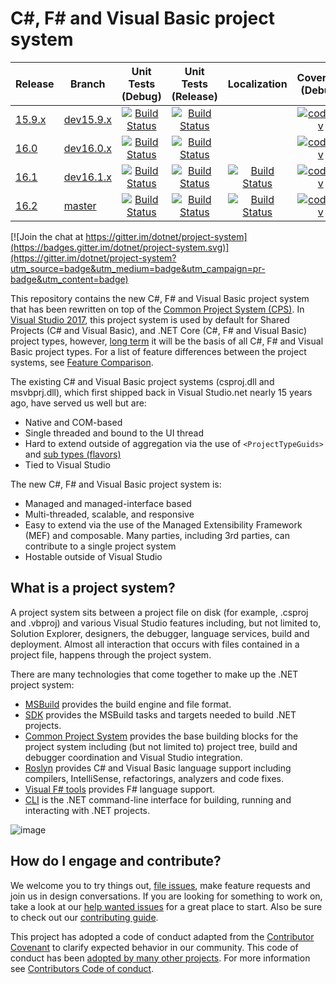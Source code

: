 # C#, F# and Visual Basic project system

|Release|Branch|Unit Tests (Debug)|Unit Tests (Release)| Localization | Coverage (Debug)
|---|---|:--:|:--:|:--:|:--:|
|[15.9.x](docs/repo/roadmap.md)|[dev15.9.x](https://github.com/dotnet/project-system/tree/dev15.9.x)|[![Build Status](https://dev.azure.com/dnceng/public/_apis/build/status/dotnet/project-system/unit-tests.debug.batched?branchName=dev15.9.x&label=build)](https://dev.azure.com/dnceng/public/_build/latest?definitionId=152&branchName=dev15.9.x)|[![Build Status](https://dev.azure.com/dnceng/public/_apis/build/status/dotnet/project-system/unit-tests.release.batched?branchName=dev15.9.x&label=build)](https://dev.azure.com/dnceng/public/_build/latest?definitionId=153&branchName=dev15.9.x)||[![codecov](https://codecov.io/gh/dotnet/project-system/branch/dev15.9.x/graph/badge.svg)](https://codecov.io/gh/dotnet/project-system/branch/dev15.9.x)
|[16.0](docs/repo/roadmap.md)|[dev16.0.x](https://github.com/dotnet/project-system/tree/dev16.0.x)|[![Build Status](https://dev.azure.com/dnceng/public/_apis/build/status/dotnet/project-system/unit-tests.debug.batched?branchName=dev16.0.x&label=build)](https://dev.azure.com/dnceng/public/_build/latest?definitionId=152&branchName=dev16.0.x) |[![Build Status](https://dev.azure.com/dnceng/public/_apis/build/status/dotnet/project-system/unit-tests.release.batched?branchName=dev16.0.x&label=build)](https://dev.azure.com/dnceng/public/_build/latest?definitionId=153&branchName=dev16.0.x)| |[![codecov](https://codecov.io/gh/dotnet/project-system/branch/dev16.0.x/graph/badge.svg)](https://codecov.io/gh/dotnet/project-system)
|[16.1](docs/repo/roadmap.md)|[dev16.1.x](https://github.com/dotnet/project-system/tree/dev16.1.x)|[![Build Status](https://dev.azure.com/dnceng/public/_apis/build/status/dotnet/project-system/unit-tests?branchName=dev16.1.x&label=build)](https://dev.azure.com/dnceng/public/_build/latest?definitionId=406&branchName=dev16.1.x&view=logs)|[![Build Status](https://dev.azure.com/dnceng/public/_apis/build/status/dotnet/project-system/unit-tests?branchName=dev16.1.x&label=build)](https://dev.azure.com/dnceng/public/_build/latest?definitionId=406&branchName=dev16.1.x&view=logs)|[![Build Status](https://dev.azure.com/dnceng/public/_apis/build/status/dotnet/project-system/unit-tests?branchName=dev16.1.x&jobname=Spanish&label=build)](https://dev.azure.com/dnceng/public/_build/latest?definitionId=406&branchName=dev16.1.x&view=logs)|[![codecov](https://codecov.io/gh/dotnet/project-system/branch/dev16.1.x/graph/badge.svg)](https://codecov.io/gh/dotnet/project-system)
|[16.2](docs/repo/roadmap.md)|[master](https://github.com/dotnet/project-system/tree/master)|[![Build Status](https://dev.azure.com/dnceng/public/_apis/build/status/dotnet/project-system/unit-tests?branchName=master&label=build)](https://dev.azure.com/dnceng/public/_build/latest?definitionId=406&branchName=master&view=logs)|[![Build Status](https://dev.azure.com/dnceng/public/_apis/build/status/dotnet/project-system/unit-tests?branchName=master&label=build)](https://dev.azure.com/dnceng/public/_build/latest?definitionId=406&branchName=master&view=logs)|[![Build Status](https://dev.azure.com/dnceng/public/_apis/build/status/dotnet/project-system/unit-tests?branchName=master&jobname=Spanish&label=build)](https://dev.azure.com/dnceng/public/_build/latest?definitionId=406&branchName=master&view=logs)|[![codecov](https://codecov.io/gh/dotnet/project-system/branch/master/graph/badge.svg)](https://codecov.io/gh/dotnet/project-system)

[![Join the chat at https://gitter.im/dotnet/project-system](https://badges.gitter.im/dotnet/project-system.svg)](https://gitter.im/dotnet/project-system?utm_source=badge&utm_medium=badge&utm_campaign=pr-badge&utm_content=badge)

This repository contains the new C#, F# and Visual Basic project system that has been rewritten on top of the [Common Project System (CPS)](https://github.com/microsoft/vsprojectsystem). In [Visual Studio 2017](https://www.visualstudio.com/vs/), this project system is used by default for Shared Projects (C# and Visual Basic), and .NET Core (C#, F# and Visual Basic) project types, however, [long term](docs/repo/roadmap.md) it will be the basis of all C#, F# and Visual Basic project types. For a list of feature differences between the project systems, see [Feature Comparison](https://github.com/dotnet/project-system/blob/master/docs/feature-comparison.md).

The existing C# and Visual Basic project systems (csproj.dll and msvbprj.dll), which first shipped back in Visual Studio.net nearly 15 years ago, have served us well but are:

- Native and COM-based
- Single threaded and bound to the UI thread
- Hard to extend outside of aggregation via the use of `<ProjectTypeGuids>` and [sub types (flavors)](https://docs.microsoft.com/en-us/visualstudio/extensibility/internals/project-types)
- Tied to Visual Studio

The new C#, F# and Visual Basic project system is:

- Managed and managed-interface based
- Multi-threaded, scalable, and responsive
- Easy to extend via the use of the  Managed Extensibility Framework (MEF) and composable. Many parties, including 3rd parties, can contribute to a single project system
- Hostable outside of Visual Studio

## What is a project system?
A project system sits between a project file on disk (for example, .csproj and .vbproj) and various Visual Studio features including, but not limited to, Solution Explorer, designers, the debugger, language services, build and deployment. Almost all interaction that occurs with files contained in a project file, happens through the project system.

There are many technologies that come together to make up the .NET project system:

- [MSBuild](https://github.com/microsoft/msbuild) provides the build engine and file format.
- [SDK](https://github.com/dotnet/sdk) provides the MSBuild tasks and targets needed to build .NET projects.
- [Common Project System](https://github.com/microsoft/vsprojectsystem) provides the base building blocks for the project system including (but not limited to) project tree, build and debugger coordination and Visual Studio integration.
- [Roslyn](https://github.com/dotnet/roslyn) provides C# and Visual Basic language support including compilers, IntelliSense, refactorings, analyzers and code fixes.
- [Visual F# tools](https://github.com/Microsoft/visualfsharp) provides F# language support.
- [CLI](https://github.com/dotnet/cli) is the .NET command-line interface for building, running and interacting with .NET projects.

![image](https://cloud.githubusercontent.com/assets/1103906/24277819/d1e48eba-1093-11e7-811f-ae5debcc1e6c.png)

## How do I engage and contribute?
We welcome you to try things out, [file issues](https://github.com/dotnet/project-system/issues), make feature requests and join us in design conversations. If you are looking for something to work on, take a look at our [help wanted issues](https://github.com/dotnet/project-system/issues?q=is%3Aopen+is%3Aissue+label%3A%22Help+Wanted%22) for a great place to start. Also be sure to check out our [contributing guide](CONTRIBUTING.md).

This project has adopted a code of conduct adapted from the [Contributor Covenant](http://contributor-covenant.org/) to clarify expected behavior in our community. This code of conduct has been [adopted by many other projects](http://contributor-covenant.org/adopters/). For more information see [Contributors Code of conduct](https://github.com/dotnet/home/blob/master/guidance/be-nice.md). 
